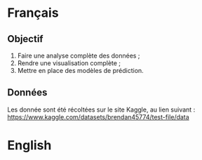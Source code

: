 # Français

## Objectif 

1. Faire une analyse complète des données ;
2. Rendre une visualisation complète ;
3. Mettre en place des modèles de prédiction.

## Données

Les donnée sont été récoltées sur le site Kaggle, au lien suivant : https://www.kaggle.com/datasets/brendan45774/test-file/data 

# English